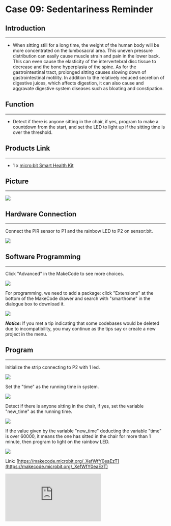 ﻿# Case 09: Sedentariness Reminder

##   Introduction
---

- When sitting still for a long time, the weight of the human body will be more concentrated on the lumbosacral area. This uneven pressure distribution can easily cause muscle strain and pain in the lower back. This can even cause the elasticity of the intervertebral disc tissue to decrease and the bone hyperplasia of the spine. As for the gastrointestinal tract, prolonged sitting causes slowing down of gastrointestinal motility. In addition to the relatively reduced secretion of digestive juices, which affects digestion, it can also cause and aggravate digestive system diseases such as bloating and constipation.

## Function
---

- Detect if there is anyone sitting in the chair, if yes, program to make a countdown from the start, and set the LED to light up if the sitting time is over the threshold.

## Products Link
---
- 1 x [micro:bit Smart Health Kit](https://shop.elecfreaks.com/products/elecfreaks-micro-bit-smart-health-kit-without-micro-bit-board?_pos=1&_sid=2b45d49aa&_ss=r)

## Picture
---

![](https://wiki-media-ef.oss-cn-hongkong.aliyuncs.com/docs/microbit/wisdom-life/microbit-smart-health-kit/images/microbit-Smart-Health-Kit-case-01-02.png)

## Hardware Connection
---

Connect the PIR sensor to P1 and the rainbow LED to P2 on sensor:bit.

![](https://wiki-media-ef.oss-cn-hongkong.aliyuncs.com/docs/microbit/wisdom-life/microbit-smart-health-kit/images/microbit-Smart-Health-Kit-case-09-03.png)

## Software Programming
---

Click "Advanced" in the MakeCode to see more choices.

![](https://wiki-media-ef.oss-cn-hongkong.aliyuncs.com/docs/microbit/wisdom-life/microbit-smart-health-kit/images/microbit-Smart-Health-Kit-case-01-04.png)

For programming, we need to add a package: click "Extensions" at the bottom of the MakeCode drawer and search with "smarthome" in the dialogue box to download it.

![](https://wiki-media-ef.oss-cn-hongkong.aliyuncs.com/docs/microbit/wisdom-life/microbit-smart-health-kit/images/microbit-Smart-Health-Kit-case-01-05.png)

***Notice:*** If you met a tip indicating that some codebases would be deleted due to incompatibility, you may continue as the tips say or create a new project in the menu.

## Program
---
Initialize the strip connecting to P2 with 1 led.

![](https://wiki-media-ef.oss-cn-hongkong.aliyuncs.com/docs/microbit/wisdom-life/microbit-smart-health-kit/images/microbit-Smart-Health-Kit-case-09-07.png)

Set the "time" as the running time in system.

![](https://wiki-media-ef.oss-cn-hongkong.aliyuncs.com/docs/microbit/wisdom-life/microbit-smart-health-kit/images/microbit-Smart-Health-Kit-case-09-08.png)

Detect if there is anyone sitting in the chair, if yes, set the variable "new_time"  as the running time.

![](https://wiki-media-ef.oss-cn-hongkong.aliyuncs.com/docs/microbit/wisdom-life/microbit-smart-health-kit/images/microbit-Smart-Health-Kit-case-09-09.png)

If the value given by the variable  "new_time"  deducting the variable "time" is over 60000, it means the one has sitted in the chair for more than 1 minute, then program to light on the rainbow LED.

![](https://wiki-media-ef.oss-cn-hongkong.aliyuncs.com/docs/microbit/wisdom-life/microbit-smart-health-kit/images/microbit-Smart-Health-Kit-case-09-10.png)


Link: [https://makecode.microbit.org/_XefWfY0eaEzT](https://makecode.microbit.org/_XefWfY0eaEzT)

<div
    style={{
        position: 'relative',
        paddingBottom: '60%',
        overflow: 'hidden',
    }}
>
    <iframe
        src="https://makecode.microbit.org/_XefWfY0eaEzT"
        frameborder="0"
        sandbox="allow-popups allow-forms allow-scripts allow-same-origin"
        style={{
            position: 'absolute',
            width: '100%',
            height: '100%',
        }}
    />
</div>


## Result
---
- If there is anyone sitting in the chair for over 1 minute, program to light on the LED.
